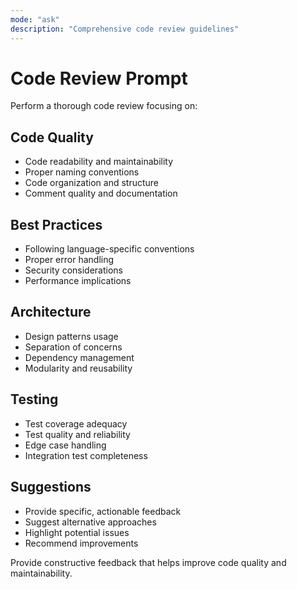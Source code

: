 ```yaml
---
mode: "ask"
description: "Comprehensive code review guidelines"
---
```


# Code Review Prompt

Perform a thorough code review focusing on:

## Code Quality
- Code readability and maintainability
- Proper naming conventions
- Code organization and structure
- Comment quality and documentation

## Best Practices
- Following language-specific conventions
- Proper error handling
- Security considerations
- Performance implications

## Architecture
- Design patterns usage
- Separation of concerns
- Dependency management
- Modularity and reusability

## Testing
- Test coverage adequacy
- Test quality and reliability
- Edge case handling
- Integration test completeness

## Suggestions
- Provide specific, actionable feedback
- Suggest alternative approaches
- Highlight potential issues
- Recommend improvements

Provide constructive feedback that helps improve code quality and maintainability.
